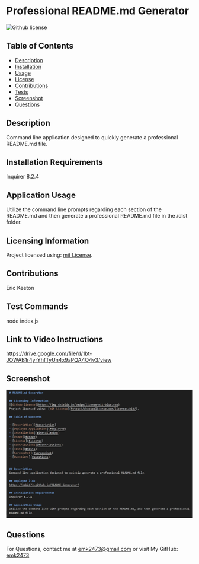 
  # Professional README.md Generator
  ![Github license](https://img.shields.io/badge/mit-blue.svg)
  

  ## Table of Contents

  - [Description](#description)
  - [Installation](#installation)
  - [Usage](#usage)
  - [License](#license)
  - [Contributions](#contributions)
  - [Tests](#tests)
  - [Screenshot](#screenshot)
  - [Questions](#questions)

  ## Description
  Command line application designed to quickly generate a professional README.md file.

  ## Installation Requirements
  Inquirer 8.2.4

  ## Application Usage
  Utilize the command line prompts regarding each section of the README.md and then generate a professional README.md file in the /dist folder.

  ## Licensing Information
  Project licensed using: [mit License](https://choosealicense.com/licenses/mit/).
  
  ## Contributions
  Eric Keeton

  ## Test Commands
  node index.js

  ## Link to Video Instructions
  https://drive.google.com/file/d/1bt-JOWAB1r4yrYhfTyUn4x9aPQA4O4v3/view

  ## Screenshot
  ![screenshot of application](/assets/screenShot.png)

  ## Questions
  For Questions, contact me at emk2473@gmail.com or visit My GitHub: [emk2473](https://github.com/emk2473)

